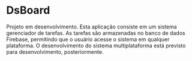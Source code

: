 # DsBoard

Projeto em desenvolvimento. Esta aplicação consiste em um sistema gerenciador de tarefas. As tarefas são armazenadas no banco de dados Firebase, permitindo que o usuário acesse o sistema em qualquer plataforma. O desenvolvimento do sistema multiplataforma está previsto para desenvolvimento, posteriormente.
